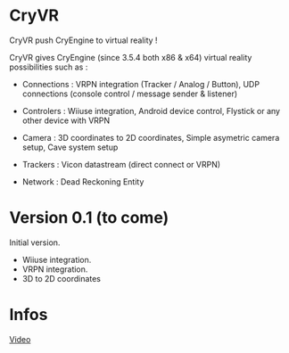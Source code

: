 CryVR
=====

CryVR push CryEngine to virtual reality !

CryVR gives CryEngine (since 3.5.4 both x86 & x64) virtual reality possibilities such as :
  
  * Connections : VRPN integration (Tracker / Analog / Button), UDP connections (console control / message sender & listener)
  
  * Controlers : Wiiuse integration, Android device control, Flystick or any other device with VRPN
      
  * Camera : 3D coordinates to 2D coordinates, Simple asymetric camera setup, Cave system setup
  
  * Trackers : Vicon datastream (direct connect or VRPN)
      
  * Network : Dead Reckoning Entity 
  


Version 0.1 (to come)
======================

Initial version.

- Wiiuse integration.
- VRPN integration.
- 3D to 2D coordinates


Infos
======

[Video](http://www.youtube.com/watch?v=0e7RbiY0b60)
